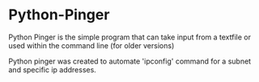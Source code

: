 # Python-Pinger

Python Pinger is the simple program that can take input from a textfile or used within the command line (for older versions) 

Python pinger was created to automate 'ipconfig' command for a subnet and specific ip addresses.
